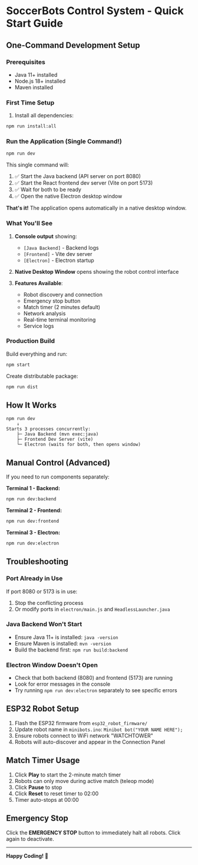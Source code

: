 # SoccerBots Control System - Quick Start Guide

## One-Command Development Setup

### Prerequisites
- Java 11+ installed
- Node.js 18+ installed
- Maven installed

### First Time Setup

1. Install all dependencies:
```bash
npm run install:all
```

### Run the Application (Single Command!)

```bash
npm run dev
```

This single command will:
1. ✅ Start the Java backend (API server on port 8080)
2. ✅ Start the React frontend dev server (Vite on port 5173)
3. ✅ Wait for both to be ready
4. ✅ Open the native Electron desktop window

**That's it!** The application opens automatically in a native desktop window.

### What You'll See

1. **Console output** showing:
   - `[Java Backend]` - Backend logs
   - `[Frontend]` - Vite dev server
   - `[Electron]` - Electron startup

2. **Native Desktop Window** opens showing the robot control interface

3. **Features Available**:
   - Robot discovery and connection
   - Emergency stop button
   - Match timer (2 minutes default)
   - Network analysis
   - Real-time terminal monitoring
   - Service logs

### Production Build

Build everything and run:
```bash
npm start
```

Create distributable package:
```bash
npm run dist
```

## How It Works

```
npm run dev
    ↓
Starts 3 processes concurrently:
    ├─ Java Backend (mvn exec:java)
    ├─ Frontend Dev Server (vite)
    └─ Electron (waits for both, then opens window)
```

## Manual Control (Advanced)

If you need to run components separately:

**Terminal 1 - Backend:**
```bash
npm run dev:backend
```

**Terminal 2 - Frontend:**
```bash
npm run dev:frontend
```

**Terminal 3 - Electron:**
```bash
npm run dev:electron
```

## Troubleshooting

### Port Already in Use
If port 8080 or 5173 is in use:
1. Stop the conflicting process
2. Or modify ports in `electron/main.js` and `HeadlessLauncher.java`

### Java Backend Won't Start
- Ensure Java 11+ is installed: `java -version`
- Ensure Maven is installed: `mvn -version`
- Build the backend first: `npm run build:backend`

### Electron Window Doesn't Open
- Check that both backend (8080) and frontend (5173) are running
- Look for error messages in the console
- Try running `npm run dev:electron` separately to see specific errors

## ESP32 Robot Setup

1. Flash the ESP32 firmware from `esp32_robot_firmware/`
2. Update robot name in `minibots.ino`: `Minibot bot("YOUR NAME HERE");`
3. Ensure robots connect to WiFi network "WATCHTOWER"
4. Robots will auto-discover and appear in the Connection Panel

## Match Timer Usage

1. Click **Play** to start the 2-minute match timer
2. Robots can only move during active match (teleop mode)
3. Click **Pause** to stop
4. Click **Reset** to reset timer to 02:00
5. Timer auto-stops at 00:00

## Emergency Stop

Click the **EMERGENCY STOP** button to immediately halt all robots. Click again to deactivate.

---

**Happy Coding! 🤖**

